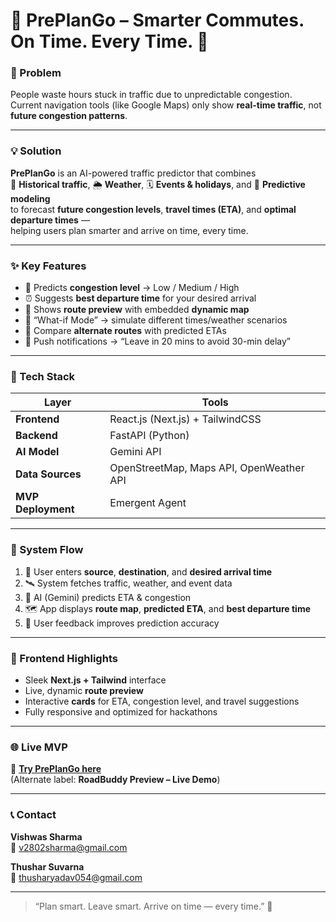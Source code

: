 # 🚦 PrePlanGo – Smarter Commutes. On Time. Every Time. 🚗

### 🧠 Problem
People waste hours stuck in traffic due to unpredictable congestion.  
Current navigation tools (like Google Maps) only show **real-time traffic**, not **future congestion patterns**.

---

### 💡 Solution
**PrePlanGo** is an AI-powered traffic predictor that combines  
🚗 **Historical traffic**, 🌦️ **Weather**, 🗓️ **Events & holidays**, and 🧠 **Predictive modeling**  
to forecast **future congestion levels**, **travel times (ETA)**, and **optimal departure times** —  
helping users plan smarter and arrive on time, every time.

---

### ✨ Key Features
- 🔮 Predicts **congestion level** → Low / Medium / High  
- ⏰ Suggests **best departure time** for your desired arrival  
- 🧭 Shows **route preview** with embedded **dynamic map**  
- 🧠 “What-if Mode” → simulate different times/weather scenarios  
- 🚦 Compare **alternate routes** with predicted ETAs  
- 🔔 Push notifications → “Leave in 20 mins to avoid 30-min delay”

---

### 🧰 Tech Stack

| Layer | Tools |
|-------|-------|
| **Frontend** | React.js (Next.js) + TailwindCSS |
| **Backend** | FastAPI (Python) |
| **AI Model** | Gemini API |
| **Data Sources** | OpenStreetMap, Maps API, OpenWeather API |
| **MVP Deployment** | Emergent Agent |

---

### 🧭 System Flow
1. 🧍 User enters **source**, **destination**, and **desired arrival time**  
2. 🛰️ System fetches traffic, weather, and event data  
3. 🤖 AI (Gemini) predicts ETA & congestion  
4. 🗺️ App displays **route map**, **predicted ETA**, and **best departure time**  
5. 🔁 User feedback improves prediction accuracy

---

### 🎨 Frontend Highlights
- Sleek **Next.js + Tailwind** interface  
- Live, dynamic **route preview**  
- Interactive **cards** for ETA, congestion level, and travel suggestions  
- Fully responsive and optimized for hackathons  

---

### 🌐 Live MVP  
🔗 **[Try PrePlanGo here](https://roadbuddy-16.preview.emergentagent.com/)**  
(Alternate label: **RoadBuddy Preview – Live Demo**)

---

### 📞 Contact

**Vishwas Sharma**  
📧 v2802sharma@gmail.com  

**Thushar Suvarna**  
📧 thusharyadav054@gmail.com  

---

> “Plan smart. Leave smart. Arrive on time — every time.” 🚀

